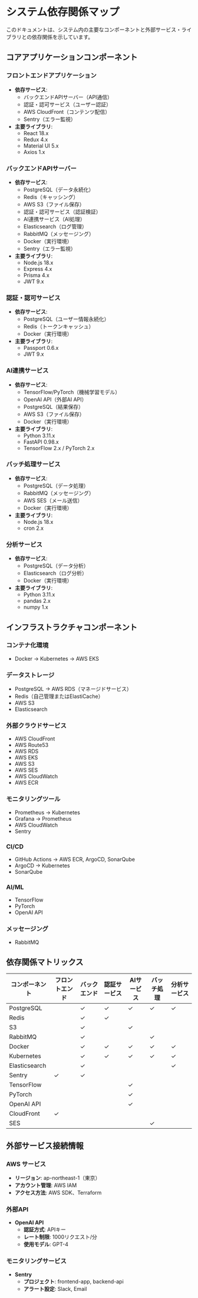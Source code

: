 # システム依存関係マップ

このドキュメントは、システム内の主要なコンポーネントと外部サービス・ライブラリとの依存関係を示しています。

## コアアプリケーションコンポーネント

### フロントエンドアプリケーション
- **依存サービス**:
  - バックエンドAPIサーバー（API通信）
  - 認証・認可サービス（ユーザー認証）
  - AWS CloudFront（コンテンツ配信）
  - Sentry（エラー監視）
- **主要ライブラリ**:
  - React 18.x
  - Redux 4.x
  - Material UI 5.x
  - Axios 1.x

### バックエンドAPIサーバー
- **依存サービス**:
  - PostgreSQL（データ永続化）
  - Redis（キャッシング）
  - AWS S3（ファイル保存）
  - 認証・認可サービス（認証検証）
  - AI連携サービス（AI処理）
  - Elasticsearch（ログ管理）
  - RabbitMQ（メッセージング）
  - Docker（実行環境）
  - Sentry（エラー監視）
- **主要ライブラリ**:
  - Node.js 18.x
  - Express 4.x
  - Prisma 4.x
  - JWT 9.x

### 認証・認可サービス
- **依存サービス**:
  - PostgreSQL（ユーザー情報永続化）
  - Redis（トークンキャッシュ）
  - Docker（実行環境）
- **主要ライブラリ**:
  - Passport 0.6.x
  - JWT 9.x

### AI連携サービス
- **依存サービス**:
  - TensorFlow/PyTorch（機械学習モデル）
  - OpenAI API（外部AI API）
  - PostgreSQL（結果保存）
  - AWS S3（ファイル保存）
  - Docker（実行環境）
- **主要ライブラリ**:
  - Python 3.11.x
  - FastAPI 0.98.x
  - TensorFlow 2.x / PyTorch 2.x

### バッチ処理サービス
- **依存サービス**:
  - PostgreSQL（データ処理）
  - RabbitMQ（メッセージング）
  - AWS SES（メール送信）
  - Docker（実行環境）
- **主要ライブラリ**:
  - Node.js 18.x
  - cron 2.x

### 分析サービス
- **依存サービス**:
  - PostgreSQL（データ分析）
  - Elasticsearch（ログ分析）
  - Docker（実行環境）
- **主要ライブラリ**:
  - Python 3.11.x
  - pandas 2.x
  - numpy 1.x

## インフラストラクチャコンポーネント

### コンテナ化環境
- Docker -> Kubernetes -> AWS EKS

### データストレージ
- PostgreSQL -> AWS RDS（マネージドサービス）
- Redis（自己管理またはElastiCache）
- AWS S3
- Elasticsearch

### 外部クラウドサービス
- AWS CloudFront
- AWS Route53
- AWS RDS
- AWS EKS
- AWS S3
- AWS SES
- AWS CloudWatch
- AWS ECR

### モニタリングツール
- Prometheus -> Kubernetes
- Grafana -> Prometheus
- AWS CloudWatch
- Sentry

### CI/CD
- GitHub Actions -> AWS ECR, ArgoCD, SonarQube
- ArgoCD -> Kubernetes
- SonarQube

### AI/ML
- TensorFlow
- PyTorch
- OpenAI API

### メッセージング
- RabbitMQ

## 依存関係マトリックス

| コンポーネント | フロントエンド | バックエンド | 認証サービス | AIサービス | バッチ処理 | 分析サービス |
|--------------|--------------|------------|------------|-----------|-----------|------------|
| PostgreSQL   |              | ✓          | ✓          | ✓         | ✓         | ✓          |
| Redis        |              | ✓          | ✓          |           |           |            |
| S3           |              | ✓          |            | ✓         |           |            |
| RabbitMQ     |              | ✓          |            |           | ✓         |            |
| Docker       |              | ✓          | ✓          | ✓         | ✓         | ✓          |
| Kubernetes   |              | ✓          | ✓          | ✓         | ✓         | ✓          |
| Elasticsearch|              | ✓          |            |           |           | ✓          |
| Sentry       | ✓            | ✓          |            |           |           |            |
| TensorFlow   |              |            |            | ✓         |           |            |
| PyTorch      |              |            |            | ✓         |           |            |
| OpenAI API   |              |            |            | ✓         |           |            |
| CloudFront   | ✓            |            |            |           |           |            |
| SES          |              |            |            |           | ✓         |            |

## 外部サービス接続情報

### AWS サービス
- **リージョン**: ap-northeast-1（東京）
- **アカウント管理**: AWS IAM
- **アクセス方法**: AWS SDK、Terraform

### 外部API
- **OpenAI API**
  - **認証方式**: APIキー
  - **レート制限**: 1000リクエスト/分
  - **使用モデル**: GPT-4

### モニタリングサービス
- **Sentry**
  - **プロジェクト**: frontend-app, backend-api
  - **アラート設定**: Slack, Email
